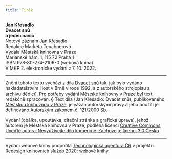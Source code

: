 ```yaml
---
title: Tiráž
---
```


**Jan Křesadlo    
Dvacet snů**  
**a jeden navíc**  
Notový záznam Jan Křesadlo  
Redakce Markéta Teuchnerová  
Vydala Městská knihovna v Praze  
Mariánské nám. 1, 115 72 Praha 1  
ISBN 978-80-274-2106-0 (webová kniha)  
V MKP 2. elektronické vydání z 7. 10. 2022.

***

Znění tohoto textu vychází z díla [Dvacet snů](https://search.mlp.cz/cz/titul/dvacet-snu/38911/#/) tak, jak bylo vydáno nakladatelstvím Host v Brně v roce 1992, a z autorského strojopisu z archivu dědiců. Pro potřeby vydání Městské knihovny v Praze byl text redakčně zpracován.
**§**
Text díla (Jan Křesadlo: Dvacet snů), publikovaného [Městskou knihovnou v Praze](https://www.mlp.cz/cz/), je vázán autorskými právy a jeho použití je definováno [Autorským zákonem](https://www.mkcr.cz/predpisy-zakonu-709.html) č. 121/2000 Sb.

Vydání (obálka, upoutávka, citační stránka a grafická úprava), jehož autorem je Městská knihovna v Praze, podléhá licenci [Creative Commons Uveďte autora-Nevyužívejte dílo komerčně-Zachovejte licenci 3.0 Česko](https://creativecommons.org/licenses/by-nc-sa/3.0/cz/).


***

Vydání webové knihy podpořila [Technologická agentura ČR](https://www.tacr.cz/) v projektu [Redesign knihovních služeb 2020: webové knihy](https://starfos.tacr.cz/cs/project/TL04000391).